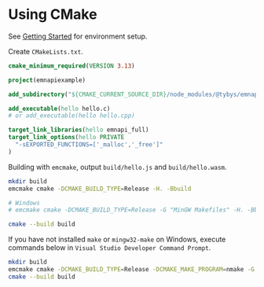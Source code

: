 # Using CMake

See [Getting Started] for environment setup.

Create `CMakeLists.txt`.

```cmake
cmake_minimum_required(VERSION 3.13)

project(emnapiexample)

add_subdirectory("${CMAKE_CURRENT_SOURCE_DIR}/node_modules/@tybys/emnapi")

add_executable(hello hello.c)
# or add_executable(hello hello.cpp)

target_link_libraries(hello emnapi_full)
target_link_options(hello PRIVATE
  "-sEXPORTED_FUNCTIONS=['_malloc','_free']"
)
```

Building with `emcmake`, output `build/hello.js` and `build/hello.wasm`.

```bash
mkdir build
emcmake cmake -DCMAKE_BUILD_TYPE=Release -H. -Bbuild

# Windows
# emcmake cmake -DCMAKE_BUILD_TYPE=Release -G "MinGW Makefiles" -H. -Bbuild

cmake --build build
```

If you have not installed `make` or `mingw32-make` on Windows, execute commands below in `Visual Studio Developer Command Prompt`.

```bash
mkdir build
emcmake cmake -DCMAKE_BUILD_TYPE=Release -DCMAKE_MAKE_PROGRAM=nmake -G "NMake Makefiles" -H. -Bbuild
cmake --build build
```

[Getting Started]: /guide/getting-started.html#cmake
